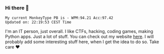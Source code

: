 ### Hi there 👋
<!-- PB START -->
```
My current MonkeyType PB is - WPM:94.21 Acc:97.42
Updated on: 22:19:53 CEST Time
```
<!-- PB END -->
I'm an IT person, just overall. I like CTFs, hacking, coding games, making Python apps. Just a lot of stuff.
You can check out my website [here](https://skill3472.github.io/).
I will probably add some interesting stuff here, when I get the idea to do so. Take care ❤️
